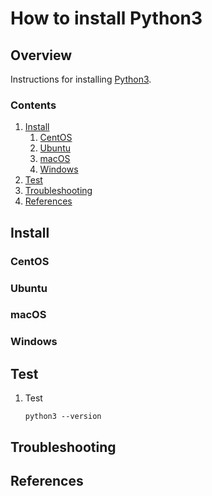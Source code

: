 # How to install Python3

## Overview

Instructions for installing [Python3](https://www.python.org/).

### Contents

1. [Install](#install)
    1. [CentOS](#centos)
    1. [Ubuntu](#ubuntu)
    1. [macOS](#macos)
    1. [Windows](#windows)
1. [Test](#test)
1. [Troubleshooting](#troubleshooting)
1. [References](#references)

## Install

### CentOS

### Ubuntu

### macOS

### Windows

## Test

1. Test

    ```console
    python3 --version
    ```

## Troubleshooting

## References
